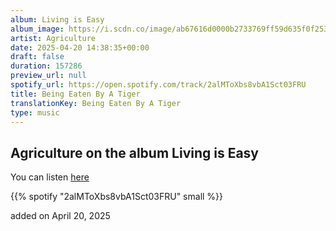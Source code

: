 ```yaml
---
album: Living is Easy
album_image: https://i.scdn.co/image/ab67616d0000b2733769ff59d635f0f2532702ad
artist: Agriculture
date: 2025-04-20 14:38:35+00:00
draft: false
duration: 157286
preview_url: null
spotify_url: https://open.spotify.com/track/2alMToXbs8vbA1Sct03FRU
title: Being Eaten By A Tiger
translationKey: Being Eaten By A Tiger
type: music
---
```


## Agriculture on the album Living is Easy

You can listen [here](https://open.spotify.com/track/2alMToXbs8vbA1Sct03FRU)

{{% spotify "2alMToXbs8vbA1Sct03FRU" small %}}

added on April 20, 2025